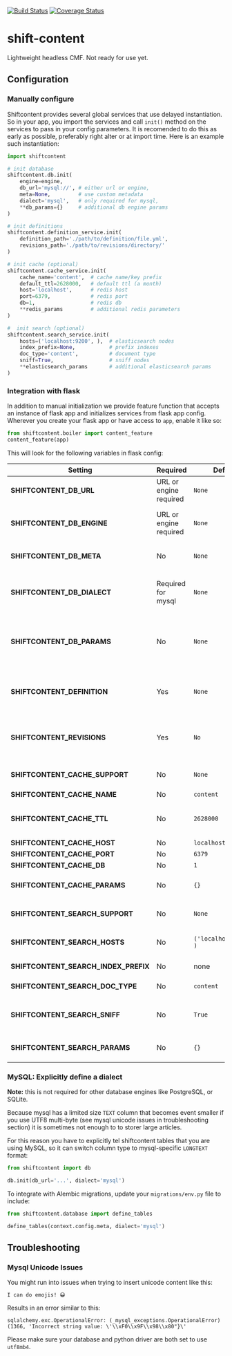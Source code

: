 [![Build Status](https://api.travis-ci.org/dmitrybelyakov/shift-content.svg?branch=master)](https://travis-ci.org/dmitrybelyakov/shift-content)
[![Coverage Status](https://coveralls.io/repos/github/dmitrybelyakov/shift-content/badge.svg?branch=master)](https://coveralls.io/github/dmitrybelyakov/shift-content?branch=master)

# shift-content
Lightweight headless CMF. Not ready for use yet.

## Configuration

### Manually configure 

Shiftcontent provides several global services that use delayed instantiation. So in your app, you import the services and call `init()` method on the services to pass in your config parameters. It is recomended to do this as early as possible, preferably right alter or at import time. Here is an example such instantiation:

```python
import shiftcontent

# init database
shiftcontent.db.init(
    engine=engine,
    db_url='mysql://', # either url or engine,
    meta=None,         # use custom metadata
    dialect='mysql',   # only required for mysql,
    **db_params={}     # additional db engine params
)

# init definitions
shiftcontent.definition_service.init(
    definition_path='./path/to/definition/file.yml',
    revisions_path='./path/to/revisions/directory/'
)    

# init cache (optional)
shiftcontent.cache_service.init(
    cache_name='content',  # cache name/key prefix
    default_ttl=2628000,   # default ttl (a month)
    host='localhost',      # redis host
    port=6379,             # redis port
    db=1,                  # redis db
    **redis_params         # additional redis parameters
)

#  init search (optional)
shiftcontent.search_service.init(
    hosts=('localhost:9200', ),  # elasticsearch nodes
    index_prefix=None,           # prefix indexes
    doc_type='content',          # document type
    sniff=True,                  # sniff nodes
    **elasticsearch_params       # additional elasticsearch params
)
```

### Integration with flask

In addition to manual initialization we provide feature function that accepts an instance of flask app and initializes services from flask app config. Wherever you create your flask app or have access to `app`, enable it like so:

```python
from shiftcontent.boiler import content_feature
content_feature(app)
```

This will look for the following variables in flask config:

| Setting | Required | Default | Description |
|---|---|---|---|
| **SHIFTCONTENT_DB_URL** | URL or engine required | `None` | SqlAlchemy DB URL |
| **SHIFTCONTENT_DB_ENGINE** | URL or engine required | `None` | Instance of sqlalchemy database engine |
| **SHIFTCONTENT_DB_META** | No | `None` | Custom metadata object |
| **SHIFTCONTENT_DB_DIALECT** | Required for mysql | `None` | Dialect name, has to be set for mysql to `mysql` |
| **SHIFTCONTENT_DB_PARAMS** | No | `None` | Additional params for sqlalchemy engine. Only works with db_url |
| **SHIFTCONTENT_DEFINITION** | Yes | `None` | Path to content types definition yaml file |
| **SHIFTCONTENT_REVISIONS** | Yes | `No` | Path to directory for definition revisions (required) |
| **SHIFTCONTENT_CACHE_SUPPORT** | No | `None` | Whether to enable caching |
| **SHIFTCONTENT_CACHE_NAME** | No | `content` | Cache name |
| **SHIFTCONTENT_CACHE_TTL** | No | `2628000` | Default TTL for caches, defaults to a month |
| **SHIFTCONTENT_CACHE_HOST** | No | `localhost` | Redis host |
| **SHIFTCONTENT_CACHE_PORT** | No | `6379` | Redis port |
| **SHIFTCONTENT_CACHE_DB** | No | `1` | Redis DB |
| **SHIFTCONTENT_CACHE_PARAMS** | No | `{}` | Additional redis parameters |
| **SHIFTCONTENT_SEARCH_SUPPORT** | No | `None` | Whether to enable searching |
| **SHIFTCONTENT_SEARCH_HOSTS** | No | `('localhost:9200', )` | List of elasticsearch nodes |
| **SHIFTCONTENT_SEARCH_INDEX_PREFIX** | No | none | Prefix for index names |
| **SHIFTCONTENT_SEARCH_DOC_TYPE** | No | `content` | Document type |
| **SHIFTCONTENT_SEARCH_SNIFF** | No | `True` | Sniff elastic search and form a cluster|
| **SHIFTCONTENT_SEARCH_PARAMS** | No | `{}` | Additional elasticsearch params |




### MySQL: Explicitly define a dialect

**Note:** this is not required for other database engines like PostgreSQL, or SQLite.

Because mysql has a limited size `TEXT` column that becomes event smaller if you use UTF8 multi-byte (see mysql unicode issues in troubleshooting section) it is sometimes not enough to to storer large articles.

For this reason you have to explicitly tel shiftcontent tables that you are using MySQL, so it can switch column type to mysql-specific `LONGTEXT` format:


```python
from shiftcontent import db

db.init(db_url='...', dialect='mysql')
```

To integrate with Alembic migrations, update your `migrations/env.py` file to include:

```python
from shiftcontent.database import define_tables

define_tables(context.config.meta, dialect='mysql')
```



## Troubleshooting


### Mysql Unicode Issues

You might run into issues when trying to insert unicode content like this:
```
I can do emojis! 😀
```

Results in an error similar to this:

```
sqlalchemy.exc.OperationalError: (_mysql_exceptions.OperationalError) (1366, 'Incorrect string value: \'\\xF0\\x9F\\x98\\x80"}\'
```

Please make sure your database and python driver are both set to use `utf8mb4`.
